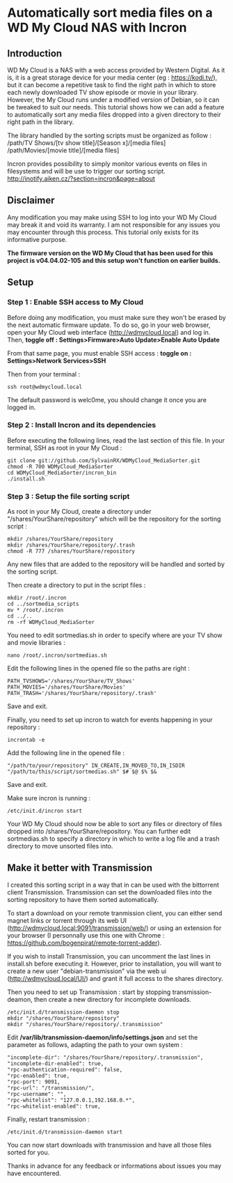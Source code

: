 # Automatically sort media files on a WD My Cloud NAS with Incron

## Introduction

WD My Cloud is a NAS with a web access provided by Western Digital. As it is, it is a great storage device for your media center (eg : https://kodi.tv/), but it can become a repetitive task to find the right path in which to store each newly downloaded TV show episode or movie in your library. However, the My Cloud runs under a modified version of Debian, so it can be tweaked to suit our needs. This tutorial shows how we can add a feature to automatically sort any media files dropped into a given directory to their right path in the library.

The library handled by the sorting scripts must be organized as follow :
/path/TV Shows/[tv show title]/[Season x]/[media files]
/path/Movies/[movie title]/[media files]

Incron provides possibility to simply monitor various events on files in filesystems and will be use to trigger our sorting script. http://inotify.aiken.cz/?section=incron&page=about

## Disclaimer

Any modification you may make using SSH to log into your WD My Cloud may break it and void its warranty. I am not responsible for any issues you may encounter through this process. This tutorial only exists for its informative purpose.

<b>The firmware version on the WD My Cloud that has been used for this project is v04.04.02-105 and this setup won't function on earlier builds.</b>


## Setup
### Step 1 : Enable SSH access to My Cloud

Before doing any modification, you must make sure they won't be erased by the next automatic firmware update. To do so, go in your web browser, open your My Cloud web interface (http://wdmycloud.local) and log in. Then, <b>toggle off : Settings>Firmware>Auto Update>Enable Auto Update </b>

From that same page, you must enable SSH access :
<b>toggle on : Settings>Network Services>SSH</b>

Then from your terminal :
```
ssh root@wdmycloud.local
```
The default password is welc0me, you should change it once you are logged in.


### Step 2 : Install Incron and its dependencies

Before executing the following lines, read the last section of this file. In your terminal, SSH as root in your My Cloud :
```
git clone git://github.com/SylvainRX/WDMyCloud_MediaSorter.git
chmod -R 700 WDMyCloud_MediaSorter
cd WDMyCloud_MediaSorter/incron_bin
./install.sh
```


### Step 3 : Setup the file sorting script

As root in your My Cloud, create a directory under "/shares/YourShare/repository" which will be the repository for the sorting script :
```
mkdir /shares/YourShare/repository
mkdir /shares/YourShare/repository/.trash
chmod -R 777 /shares/YourShare/repository
```
Any new files that are added to the repository will be handled and sorted by the sorting script.

Then create a directory to put in the script files :
```
mkdir /root/.incron
cd ../sortmedia_scripts
mv * /root/.incron
cd ../..
rm -rf WDMyCloud_MediaSorter
```


You need to edit sortmedias.sh in order to specify where are your TV show and movie libraries :
```
nano /root/.incron/sortmedias.sh
```
Edit the following lines in the opened file so the paths are right :
```
PATH_TVSHOWS='/shares/YourShare/TV_Shows'
PATH_MOVIES='/shares/YourShare/Movies'
PATH_TRASH='/shares/YourShare/repository/.trash'
```
Save and exit.


Finally, you need to set up incron to watch for events happening in your repository :
```
incrontab -e
```
Add the following line in the opened file :
```
"/path/to/your/repository" IN_CREATE,IN_MOVED_TO,IN_ISDIR "/path/to/this/script/sortmedias.sh" $# $@ $% $&
```
Save and exit.


Make sure incron is running :
```
/etc/init.d/incron start
```

Your WD My Cloud should now be able to sort any files or directory of files dropped into /shares/YourShare/repository. You can further edit sortmedias.sh to specify a directory in which to write a log file and a trash directory to move unsorted files into.


## Make it better with Transmission
I created this sorting script in a way that in can be used with the bittorrent client Transmission. Transmission can set the downloaded files into the sorting repository to have them sorted automatically.

To start a download on your remote tranmission client, you can either send magnet links or torrent through its web UI (http://wdmycloud.local:9091/transmission/web/) or using an extension for your browser (I personnally use this one with Chrome : https://github.com/bogenpirat/remote-torrent-adder).

If you wish to install Transmission, you can uncomment the last lines in install.sh before executing it. However, prior to installation, you will want to create a new user "debian-transmission" via the web ui (http://wdmycloud.local/UI/) and grant it full access to the shares directory.

Then you need to set up Transmission : start by stopping transmission-deamon, then create a new directory for incomplete downloads.
```
/etc/init.d/transmission-daemon stop
mkdir "/shares/YourShare/repository"
mkdir "/shares/YourShare/repository/.transmission"
```
Edit <b>/var/lib/transmission-daemon/info/settings.json</b> and set the parameter as follows, adapting the path to your own system :
```
"incomplete-dir": "/shares/YourShare/repository/.transmission",
"incomplete-dir-enabled": true,
"rpc-authentication-required": false,
"rpc-enabled": true,
"rpc-port": 9091,
"rpc-url": "/transmission/",
"rpc-username": "",
"rpc-whitelist": "127.0.0.1,192.168.0.*",
"rpc-whitelist-enabled": true,
```
Finally, restart transmission :
```
/etc/init.d/transmission-daemon start
```
You can now start downloads with transmission and have all those files sorted for you.

Thanks in advance for any feedback or informations about issues you may have encountered.
